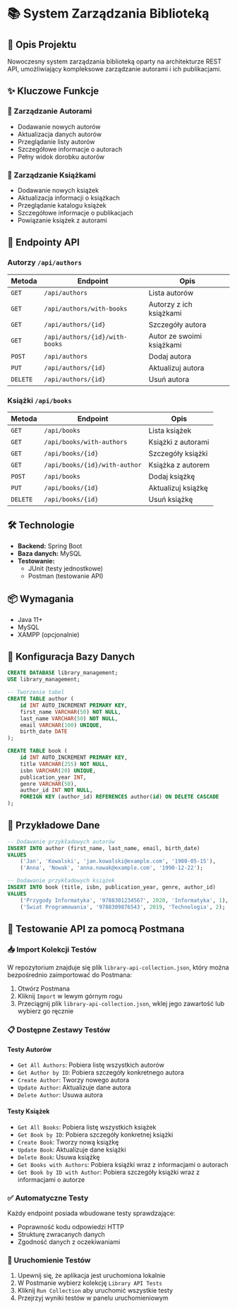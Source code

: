 # 📚 System Zarządzania Biblioteką 

## 🌟 Opis Projektu

Nowoczesny system zarządzania biblioteką oparty na architekturze REST API, umożliwiający kompleksowe zarządzanie autorami i ich publikacjami.

## ✨ Kluczowe Funkcje

### 👥 Zarządzanie Autorami
- Dodawanie nowych autorów
- Aktualizacja danych autorów
- Przeglądanie listy autorów
- Szczegółowe informacje o autorach
- Pełny widok dorobku autorów

### 📖 Zarządzanie Książkami
- Dodawanie nowych książek
- Aktualizacja informacji o książkach
- Przeglądanie katalogu książek
- Szczegółowe informacje o publikacjach
- Powiązanie książek z autorami

## 🚀 Endpointy API

### Autorzy `/api/authors`
| Metoda | Endpoint | Opis |
|--------|----------|------|
| `GET` | `/api/authors` | Lista autorów |
| `GET` | `/api/authors/with-books` | Autorzy z ich książkami |
| `GET` | `/api/authors/{id}` | Szczegóły autora |
| `GET` | `/api/authors/{id}/with-books` | Autor ze swoimi książkami |
| `POST` | `/api/authors` | Dodaj autora |
| `PUT` | `/api/authors/{id}` | Aktualizuj autora |
| `DELETE` | `/api/authors/{id}` | Usuń autora |

### Książki `/api/books`
| Metoda | Endpoint | Opis |
|--------|----------|------|
| `GET` | `/api/books` | Lista książek |
| `GET` | `/api/books/with-authors` | Książki z autorami |
| `GET` | `/api/books/{id}` | Szczegóły książki |
| `GET` | `/api/books/{id}/with-author` | Książka z autorem |
| `POST` | `/api/books` | Dodaj książkę |
| `PUT` | `/api/books/{id}` | Aktualizuj książkę |
| `DELETE` | `/api/books/{id}` | Usuń książkę |

## 🛠️ Technologie
- **Backend:** Spring Boot
- **Baza danych:** MySQL
- **Testowanie:** 
  - JUnit (testy jednostkowe)
  - Postman (testowanie API)

## 📦 Wymagania
- Java 11+
- MySQL
- XAMPP (opcjonalnie)

## 🔧 Konfiguracja Bazy Danych
```sql
CREATE DATABASE library_management;
USE library_management;

-- Tworzenie tabel
CREATE TABLE author (
    id INT AUTO_INCREMENT PRIMARY KEY,
    first_name VARCHAR(50) NOT NULL,
    last_name VARCHAR(50) NOT NULL,
    email VARCHAR(100) UNIQUE,
    birth_date DATE
);

CREATE TABLE book (
    id INT AUTO_INCREMENT PRIMARY KEY,
    title VARCHAR(255) NOT NULL,
    isbn VARCHAR(20) UNIQUE,
    publication_year INT,
    genre VARCHAR(50),
    author_id INT NOT NULL,
    FOREIGN KEY (author_id) REFERENCES author(id) ON DELETE CASCADE
);
```

## 🌈 Przykładowe Dane
```sql
-- Dodawanie przykładowych autorów
INSERT INTO author (first_name, last_name, email, birth_date) 
VALUES 
    ('Jan', 'Kowalski', 'jan.kowalski@example.com', '1980-05-15'),
    ('Anna', 'Nowak', 'anna.nowak@example.com', '1990-12-22');

-- Dodawanie przykładowych książek
INSERT INTO book (title, isbn, publication_year, genre, author_id) 
VALUES 
    ('Przygody Informatyka', '9788301234567', 2020, 'Informatyka', 1),
    ('Świat Programowania', '9788309876543', 2019, 'Technologia', 2);
```

## 🧪 Testowanie API za pomocą Postmana
### 📥 Import Kolekcji Testów
W repozytorium znajduje się plik `library-api-collection.json`, który można bezpośrednio zaimportować do Postmana:

1. Otwórz Postmana
2. Kliknij `Import` w lewym górnym rogu
3. Przeciągnij plik `library-api-collection.json`, wklej jego zawartość lub wybierz go ręcznie

### 📋 Dostępne Zestawy Testów
#### Testy Autorów
- `Get All Authors`: Pobiera listę wszystkich autorów
- `Get Author by ID`: Pobiera szczegóły konkretnego autora
- `Create Author`: Tworzy nowego autora
- `Update Author`: Aktualizuje dane autora
- `Delete Author`: Usuwa autora

#### Testy Książek
- `Get All Books`: Pobiera listę wszystkich książek
- `Get Book by ID`: Pobiera szczegóły konkretnej książki
- `Create Book`: Tworzy nową książkę
- `Update Book`: Aktualizuje dane książki
- `Delete Book`: Usuwa książkę
- `Get Books with Authors`: Pobiera książki wraz z informacjami o autorach
- `Get Book by ID with Author`: Pobiera szczegóły książki wraz z informacjami o autorze

### ✅ Automatyczne Testy
Każdy endpoint posiada wbudowane testy sprawdzające:
- Poprawność kodu odpowiedzi HTTP
- Strukturę zwracanych danych
- Zgodność danych z oczekiwaniami

### 🚀 Uruchomienie Testów
1. Upewnij się, że aplikacja jest uruchomiona lokalnie
2. W Postmanie wybierz kolekcję `Library API Tests`
3. Kliknij `Run Collection` aby uruchomić wszystkie testy
4. Przejrzyj wyniki testów w panelu uruchomieniowym